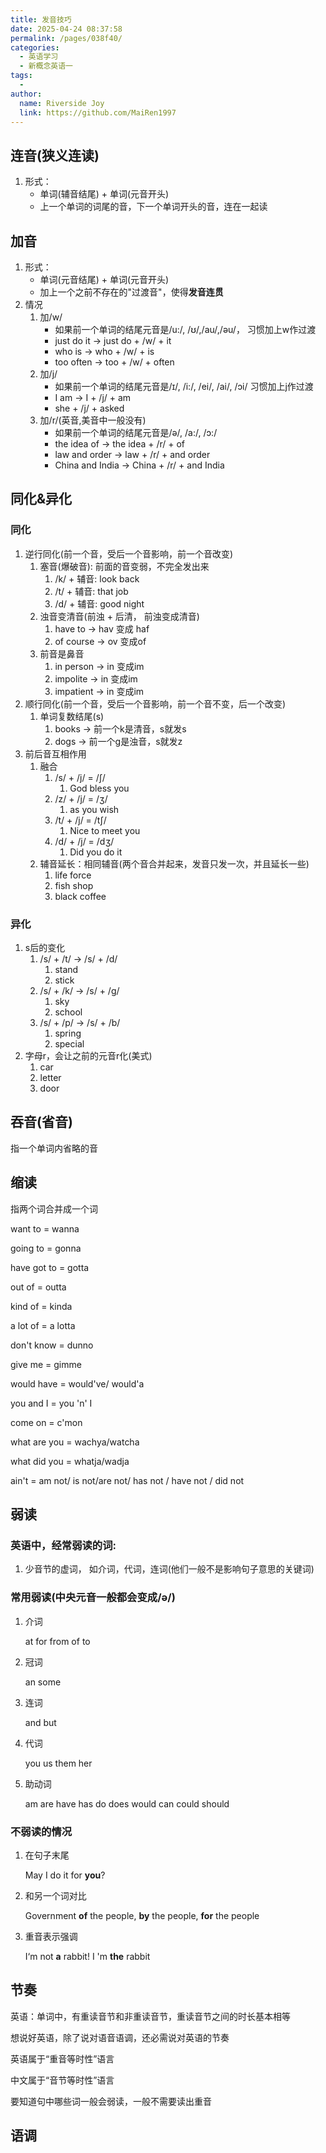 ```yaml
---
title: 发音技巧
date: 2025-04-24 08:37:58
permalink: /pages/038f40/
categories:
  - 英语学习
  - 新概念英语一
tags:
  - 
author: 
  name: Riverside Joy
  link: https://github.com/MaiRen1997
---
```

## 连音(狭义连读)

1. 形式：
   - 单词(辅音结尾) + 单词(元音开头)
   - 上一个单词的词尾的音，下一个单词开头的音，连在一起读

## 加音

1. 形式：
   - 单词(元音结尾) + 单词(元音开头)
   - 加上一个之前不存在的"过渡音"，使得**发音连贯**
2. 情况
   1. 加/w/
      - 如果前一个单词的结尾元音是/u:/, /ʊ/,‌/au/,/əu/， 习惯加上w作过渡
      - just do it -> just do + /w/ + it
      - who is -> who + /w/ + is
      - too often -> too + /w/ + often
   2. 加/j/
      - 如果前一个单词的结尾元音是/ɪ/, /i:/, /ei/, /ai/,‌ /ɔi/  习惯加上j作过渡
      - I am -> I + /j/ + am
      - she + /j/ + asked
   3. 加/r/(英音,美音中一般没有)
      - 如果前一个单词的结尾元音是/ə/,  /a:/, /ɔ:/ 
      - the idea of -> the idea + /r/ + of
      - law and order -> law + /r/ + and order
      - China and India -> China + /r/ + and India

## 同化&异化

### 同化

1. 逆行同化(前一个音，受后一个音影响，前一个音改变)
   1. 塞音(爆破音): 前面的音变弱，不完全发出来
      1. /k/ + 辅音: look back
      2. /t/ + 辅音: that job
      3. /d/ + 辅音: good night
   2. 浊音变清音(前浊 + 后清， 前浊变成清音)
      1. have to -> hav 变成 haf
      2. of course -> ov 变成of
   3. 前音是鼻音
      1. in person  -> in 变成im
      2. impolite -> in 变成im
      3. impatient -> in 变成im
2. 顺行同化(前一个音，受后一个音影响，前一个音不变，后一个改变)
   1. 单词复数结尾(s) 
      1. books -> 前一个k是清音，s就发s
      2. dogs -> 前一个g是浊音，s就发z
3. 前后音互相作用
   1. 融合
      1. /s/ + /j/ =  /ʃ/ 
         1. God bless you
      2. /z/ + /j/ = /ʒ/
         1. as you wish
      3. /t/ + /j/ = /tʃ/
         1. Nice to meet you
      4. /d/ + /j/ = /dʒ/
         1. Did you do it
   2. 辅音延长：相同辅音(两个音合并起来，发音只发一次，并且延长一些)
      1. life force
      2. fish shop
      3. black coffee

### 异化

1. s后的变化
   1. /s/ + /t/   ->   /s/ + /d/ 
      1. stand
      2. stick
   2. /s/ + /k/   ->   /s/ + /g/ 
      1. sky
      2. school
   3. /s/ + /p/   ->   /s/ + /b/ 
      1. spring
      2. special
2. 字母r，会让之前的元音r化(美式)
   1. car
   2. letter
   3. door

## 吞音(省音)

指一个单词内省略的音

## 缩读

指两个词合并成一个词

want to = wanna

going to = gonna

have got to = gotta

out of = outta

kind of = kinda

a lot of = a lotta

don't know = dunno

give me = gimme

would have = would've/ would'a

you and I = you 'n' I

come on = c'mon

what are you = wachya/watcha

what did you = whatja/wadja

ain't = am not/ is not/are not/ has not / have not / did not 

## 弱读

### 英语中，经常弱读的词: 

1. 少音节的虚词， 如介词，代词，连词(他们一般不是影响句子意思的关键词)

### 常用弱读(中央元音一般都会变成/ə/)

1. 介词

   at for from of to

2. 冠词

   an some

3. 连词

   and but

4. 代词

   you us them her

5. 助动词

   am are have has do does would can could should

### 不弱读的情况

1. 在句子末尾

   May I do it for **you**?

2. 和另一个词对比

   Government **of** the people, **by** the people, **for** the people

3. 重音表示强调

   I‘m not **a** rabbit! I 'm **the** rabbit

## 节奏

英语：单词中，有重读音节和非重读音节，重读音节之间的时长基本相等

想说好英语，除了说对语音语调，还必需说对英语的节奏

英语属于“重音等时性”语言

中文属于“音节等时性”语言

要知道句中哪些词一般会弱读，一般不需要读出重音

## 语调




















